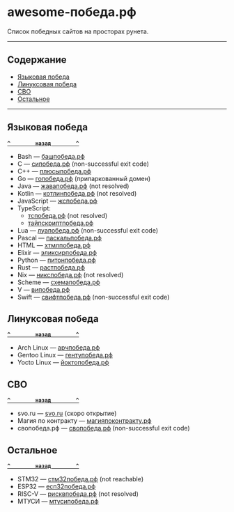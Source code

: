# <a name="start"></a>awesome-победа.рф

Список победных сайтов на просторах рунета.

---

## <a name="toc"></a>Содержание
- [Языковая победа](#language)
- [Линуксовая победа](#linux)
- [СВО](#svo)
- [Остальное](#other)

---

## <a name="language"></a>Языковая победа
**[`^        назад        ^`](#start)**
- Bash — [башпобеда.рф](http://башпобеда.рф)
- C — [сипобеда.рф](http://сипобеда.рф) (non-successful exit code)
- C++ — [плюсыпобеда.рф](http://плюсыпобеда.рф)
- Go — [гопобеда.рф](http://гопобеда.рф) (припаркованный домен)
- Java — [жавапобеда.рф](http://жавапобеда.рф) (not resolved)
- Kotlin — [котлинпобеда.рф](http://котлинпобеда.рф) (not resolved)
- JavaScript — [жспобеда.рф](http://жспобеда.рф)
- TypeScript:
    - [тспобеда.рф](http://тспобеда.рф) (not resolved)
    - [тайпскриптпобеда.рф](http://тайпскриптпобеда.рф)
- Lua — [луапобеда.рф](http://луапобеда.рф) (non-successful exit code)
- Pascal — [паскальпобеда.рф](http://паскальпобеда.рф)
- HTML — [хтмлпобеда.рф](http://хтмлпобеда.рф)
- Elixir — [эликсирпобеда.рф](http://эликсирпобеда.рф)
- Python — [питонпобеда.рф](http://питонпобеда.рф)
- Rust — [растпобеда.рф](http://растпобеда.рф)
- Nix — [никспобеда.рф](http://никспобеда.рф) (not resolved)
- Scheme — [схемапобеда.рф](http://схемапобеда.рф)
- V — [випобеда.рф](http://випобеда.рф)
- Swift — [свифтпобеда.рф](http://свифтпобеда.рф) (non-successful exit code)

## <a name="linux"></a>Линуксовая победа
**[`^        назад        ^`](#start)**
- Arch Linux — [арчпобеда.рф](http://арчпобеда.рф)
- Gentoo Linux — [гентупобеда.рф](http://гентупобеда.рф)
- Yocto Linux — [йоктопобеда.рф](http://йоктопобеда.рф)

## <a name="svo"></a>СВО
**[`^        назад        ^`](#start)**
- svo.ru — [svo.ru](http://svo.ru) (скоро открытие)
- Магия по контракту — [магияпоконтракту.рф](http://магияпоконтракту.рф)
- свопобеда.рф — [свопобеда.рф](http://свопобеда.рф) (non-successful exit code)

## <a name="other"></a>Остальное
**[`^        назад        ^`](#start)**
- STM32 — [стм32победа.рф](http://стм32победа.рф) (not reachable)
- ESP32 — [есп32победа.рф](http://есп32победа.рф)
- RISC-V — [рисквпобеда.рф](http://рисквпобеда.рф) (not resolved)
- МТУСИ — [мтусипобеда.рф](http://мтусипобеда.рф)
